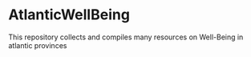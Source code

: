 # AtlanticWellBeing

This repository collects and compiles many resources on Well-Being in atlantic provinces
